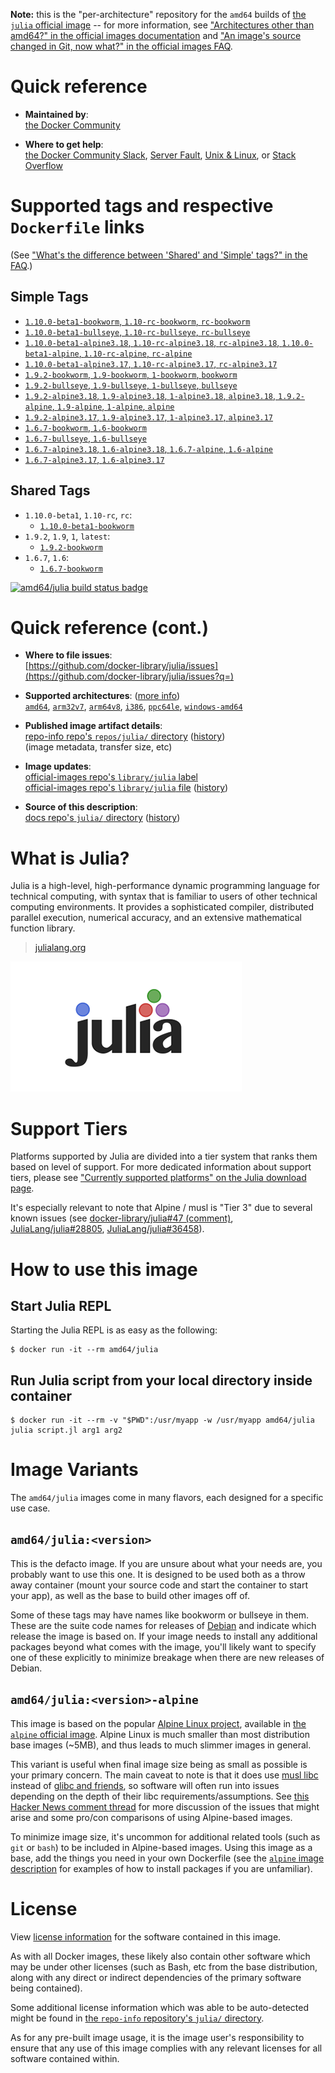 <!--

********************************************************************************

WARNING:

    DO NOT EDIT "julia/README.md"

    IT IS AUTO-GENERATED

    (from the other files in "julia/" combined with a set of templates)

********************************************************************************

-->

**Note:** this is the "per-architecture" repository for the `amd64` builds of [the `julia` official image](https://hub.docker.com/_/julia) -- for more information, see ["Architectures other than amd64?" in the official images documentation](https://github.com/docker-library/official-images#architectures-other-than-amd64) and ["An image's source changed in Git, now what?" in the official images FAQ](https://github.com/docker-library/faq#an-images-source-changed-in-git-now-what).

# Quick reference

-	**Maintained by**:  
	[the Docker Community](https://github.com/docker-library/julia)

-	**Where to get help**:  
	[the Docker Community Slack](https://dockr.ly/comm-slack), [Server Fault](https://serverfault.com/help/on-topic), [Unix & Linux](https://unix.stackexchange.com/help/on-topic), or [Stack Overflow](https://stackoverflow.com/help/on-topic)

# Supported tags and respective `Dockerfile` links

(See ["What's the difference between 'Shared' and 'Simple' tags?" in the FAQ](https://github.com/docker-library/faq#whats-the-difference-between-shared-and-simple-tags).)

## Simple Tags

-	[`1.10.0-beta1-bookworm`, `1.10-rc-bookworm`, `rc-bookworm`](https://github.com/docker-library/julia/blob/8c1d21c57d7102a6bf0cef362758db0dbffba840/1.10-rc/bookworm/Dockerfile)
-	[`1.10.0-beta1-bullseye`, `1.10-rc-bullseye`, `rc-bullseye`](https://github.com/docker-library/julia/blob/8c1d21c57d7102a6bf0cef362758db0dbffba840/1.10-rc/bullseye/Dockerfile)
-	[`1.10.0-beta1-alpine3.18`, `1.10-rc-alpine3.18`, `rc-alpine3.18`, `1.10.0-beta1-alpine`, `1.10-rc-alpine`, `rc-alpine`](https://github.com/docker-library/julia/blob/8c1d21c57d7102a6bf0cef362758db0dbffba840/1.10-rc/alpine3.18/Dockerfile)
-	[`1.10.0-beta1-alpine3.17`, `1.10-rc-alpine3.17`, `rc-alpine3.17`](https://github.com/docker-library/julia/blob/8c1d21c57d7102a6bf0cef362758db0dbffba840/1.10-rc/alpine3.17/Dockerfile)
-	[`1.9.2-bookworm`, `1.9-bookworm`, `1-bookworm`, `bookworm`](https://github.com/docker-library/julia/blob/727f48bcf49f7f6305bd439da31972ce7738f0a8/1.9/bookworm/Dockerfile)
-	[`1.9.2-bullseye`, `1.9-bullseye`, `1-bullseye`, `bullseye`](https://github.com/docker-library/julia/blob/727f48bcf49f7f6305bd439da31972ce7738f0a8/1.9/bullseye/Dockerfile)
-	[`1.9.2-alpine3.18`, `1.9-alpine3.18`, `1-alpine3.18`, `alpine3.18`, `1.9.2-alpine`, `1.9-alpine`, `1-alpine`, `alpine`](https://github.com/docker-library/julia/blob/727f48bcf49f7f6305bd439da31972ce7738f0a8/1.9/alpine3.18/Dockerfile)
-	[`1.9.2-alpine3.17`, `1.9-alpine3.17`, `1-alpine3.17`, `alpine3.17`](https://github.com/docker-library/julia/blob/727f48bcf49f7f6305bd439da31972ce7738f0a8/1.9/alpine3.17/Dockerfile)
-	[`1.6.7-bookworm`, `1.6-bookworm`](https://github.com/docker-library/julia/blob/cf90acdd6a92c4e20c68312209e0764a96758d2c/1.6/bookworm/Dockerfile)
-	[`1.6.7-bullseye`, `1.6-bullseye`](https://github.com/docker-library/julia/blob/67a1817cca70fb1a601ecb38517c44e1e9982292/1.6/bullseye/Dockerfile)
-	[`1.6.7-alpine3.18`, `1.6-alpine3.18`, `1.6.7-alpine`, `1.6-alpine`](https://github.com/docker-library/julia/blob/1486d832edaa15eee0703c413aace5d70efd8704/1.6/alpine3.18/Dockerfile)
-	[`1.6.7-alpine3.17`, `1.6-alpine3.17`](https://github.com/docker-library/julia/blob/67a1817cca70fb1a601ecb38517c44e1e9982292/1.6/alpine3.17/Dockerfile)

## Shared Tags

-	`1.10.0-beta1`, `1.10-rc`, `rc`:
	-	[`1.10.0-beta1-bookworm`](https://github.com/docker-library/julia/blob/8c1d21c57d7102a6bf0cef362758db0dbffba840/1.10-rc/bookworm/Dockerfile)
-	`1.9.2`, `1.9`, `1`, `latest`:
	-	[`1.9.2-bookworm`](https://github.com/docker-library/julia/blob/727f48bcf49f7f6305bd439da31972ce7738f0a8/1.9/bookworm/Dockerfile)
-	`1.6.7`, `1.6`:
	-	[`1.6.7-bookworm`](https://github.com/docker-library/julia/blob/cf90acdd6a92c4e20c68312209e0764a96758d2c/1.6/bookworm/Dockerfile)

[![amd64/julia build status badge](https://img.shields.io/jenkins/s/https/doi-janky.infosiftr.net/job/multiarch/job/amd64/job/julia.svg?label=amd64/julia%20%20build%20job)](https://doi-janky.infosiftr.net/job/multiarch/job/amd64/job/julia/)

# Quick reference (cont.)

-	**Where to file issues**:  
	[https://github.com/docker-library/julia/issues](https://github.com/docker-library/julia/issues?q=)

-	**Supported architectures**: ([more info](https://github.com/docker-library/official-images#architectures-other-than-amd64))  
	[`amd64`](https://hub.docker.com/r/amd64/julia/), [`arm32v7`](https://hub.docker.com/r/arm32v7/julia/), [`arm64v8`](https://hub.docker.com/r/arm64v8/julia/), [`i386`](https://hub.docker.com/r/i386/julia/), [`ppc64le`](https://hub.docker.com/r/ppc64le/julia/), [`windows-amd64`](https://hub.docker.com/r/winamd64/julia/)

-	**Published image artifact details**:  
	[repo-info repo's `repos/julia/` directory](https://github.com/docker-library/repo-info/blob/master/repos/julia) ([history](https://github.com/docker-library/repo-info/commits/master/repos/julia))  
	(image metadata, transfer size, etc)

-	**Image updates**:  
	[official-images repo's `library/julia` label](https://github.com/docker-library/official-images/issues?q=label%3Alibrary%2Fjulia)  
	[official-images repo's `library/julia` file](https://github.com/docker-library/official-images/blob/master/library/julia) ([history](https://github.com/docker-library/official-images/commits/master/library/julia))

-	**Source of this description**:  
	[docs repo's `julia/` directory](https://github.com/docker-library/docs/tree/master/julia) ([history](https://github.com/docker-library/docs/commits/master/julia))

# What is Julia?

Julia is a high-level, high-performance dynamic programming language for technical computing, with syntax that is familiar to users of other technical computing environments. It provides a sophisticated compiler, distributed parallel execution, numerical accuracy, and an extensive mathematical function library.

> [julialang.org](http://julialang.org/)

![logo](https://raw.githubusercontent.com/docker-library/docs/520519ad7db3ea9fd5d3590e836c839a0ffd6f19/julia/logo.png)

# Support Tiers

Platforms supported by Julia are divided into a tier system that ranks them based on level of support. For more dedicated information about support tiers, please see ["Currently supported platforms" on the Julia download page](https://julialang.org/downloads/#currently_supported_platforms).

It's especially relevant to note that Alpine / musl is "Tier 3" due to several known issues (see [docker-library/julia#47 (comment)](https://github.com/docker-library/julia/pull/47#issuecomment-652661869), [JuliaLang/julia#28805](https://github.com/JuliaLang/julia/issues/28805), [JuliaLang/julia#36458](https://github.com/JuliaLang/julia/issues/36458)).

# How to use this image

## Start Julia REPL

Starting the Julia REPL is as easy as the following:

```console
$ docker run -it --rm amd64/julia
```

## Run Julia script from your local directory inside container

```console
$ docker run -it --rm -v "$PWD":/usr/myapp -w /usr/myapp amd64/julia julia script.jl arg1 arg2
```

# Image Variants

The `amd64/julia` images come in many flavors, each designed for a specific use case.

## `amd64/julia:<version>`

This is the defacto image. If you are unsure about what your needs are, you probably want to use this one. It is designed to be used both as a throw away container (mount your source code and start the container to start your app), as well as the base to build other images off of.

Some of these tags may have names like bookworm or bullseye in them. These are the suite code names for releases of [Debian](https://wiki.debian.org/DebianReleases) and indicate which release the image is based on. If your image needs to install any additional packages beyond what comes with the image, you'll likely want to specify one of these explicitly to minimize breakage when there are new releases of Debian.

## `amd64/julia:<version>-alpine`

This image is based on the popular [Alpine Linux project](https://alpinelinux.org), available in [the `alpine` official image](https://hub.docker.com/_/alpine). Alpine Linux is much smaller than most distribution base images (~5MB), and thus leads to much slimmer images in general.

This variant is useful when final image size being as small as possible is your primary concern. The main caveat to note is that it does use [musl libc](https://musl.libc.org) instead of [glibc and friends](https://www.etalabs.net/compare_libcs.html), so software will often run into issues depending on the depth of their libc requirements/assumptions. See [this Hacker News comment thread](https://news.ycombinator.com/item?id=10782897) for more discussion of the issues that might arise and some pro/con comparisons of using Alpine-based images.

To minimize image size, it's uncommon for additional related tools (such as `git` or `bash`) to be included in Alpine-based images. Using this image as a base, add the things you need in your own Dockerfile (see the [`alpine` image description](https://hub.docker.com/_/alpine/) for examples of how to install packages if you are unfamiliar).

# License

View [license information](http://julialang.org/) for the software contained in this image.

As with all Docker images, these likely also contain other software which may be under other licenses (such as Bash, etc from the base distribution, along with any direct or indirect dependencies of the primary software being contained).

Some additional license information which was able to be auto-detected might be found in [the `repo-info` repository's `julia/` directory](https://github.com/docker-library/repo-info/tree/master/repos/julia).

As for any pre-built image usage, it is the image user's responsibility to ensure that any use of this image complies with any relevant licenses for all software contained within.
